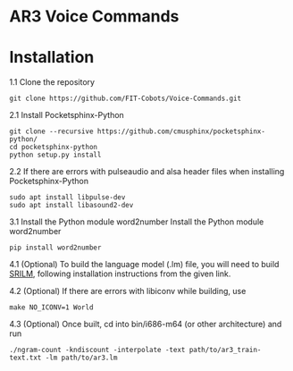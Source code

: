 # AR3 Voice Commands


# Installation

1.1 Clone the repository
```
git clone https://github.com/FIT-Cobots/Voice-Commands.git
```

2.1 Install Pocketsphinx-Python
```
git clone --recursive https://github.com/cmusphinx/pocketsphinx-python/
cd pocketsphinx-python
python setup.py install
```

2.2 If there are errors with pulseaudio and alsa header files when installing Pocketsphinx-Python
```
sudo apt install libpulse-dev
sudo apt install libasound2-dev
```

3.1 Install the Python module word2number
Install the Python module word2number
```
pip install word2number
```

4.1 (Optional) To build the language model (.lm) file, you will need to build [SRILM](http://www.speech.sri.com/projects/srilm/download.html), following installation instructions from the given link.

4.2 (Optional) If there are errors with libiconv while building, use
```
make NO_ICONV=1 World
```

4.3 (Optional) Once built, cd into bin/i686-m64 (or other architecture) and run
```
./ngram-count -kndiscount -interpolate -text path/to/ar3_train-text.txt -lm path/to/ar3.lm
```
